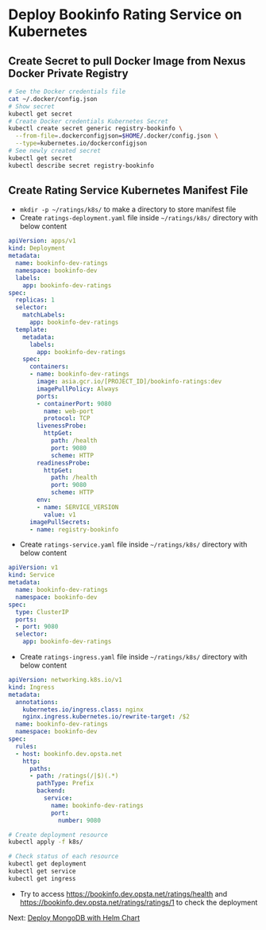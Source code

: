 # Deploy Bookinfo Rating Service on Kubernetes

## Create Secret to pull Docker Image from Nexus Docker Private Registry

```bash
# See the Docker credentials file
cat ~/.docker/config.json
# Show secret
kubectl get secret
# Create Docker credentials Kubernetes Secret
kubectl create secret generic registry-bookinfo \
  --from-file=.dockerconfigjson=$HOME/.docker/config.json \
  --type=kubernetes.io/dockerconfigjson
# See newly created secret
kubectl get secret
kubectl describe secret registry-bookinfo
```

## Create Rating Service Kubernetes Manifest File

* `mkdir -p ~/ratings/k8s/` to make a directory to store manifest file
* Create `ratings-deployment.yaml` file inside `~/ratings/k8s/` directory with below content

```yaml
apiVersion: apps/v1
kind: Deployment
metadata:
  name: bookinfo-dev-ratings
  namespace: bookinfo-dev
  labels:
    app: bookinfo-dev-ratings
spec:
  replicas: 1
  selector:
    matchLabels:
      app: bookinfo-dev-ratings
  template:
    metadata:
      labels:
        app: bookinfo-dev-ratings
    spec:
      containers:
      - name: bookinfo-dev-ratings
        image: asia.gcr.io/[PROJECT_ID]/bookinfo-ratings:dev
        imagePullPolicy: Always
        ports:
        - containerPort: 9080
          name: web-port
          protocol: TCP
        livenessProbe:
          httpGet:
            path: /health
            port: 9080
            scheme: HTTP
        readinessProbe:
          httpGet:
            path: /health
            port: 9080
            scheme: HTTP
        env:
        - name: SERVICE_VERSION
          value: v1
      imagePullSecrets:
      - name: registry-bookinfo
```

* Create `ratings-service.yaml` file inside `~/ratings/k8s/` directory with below content

```yaml
apiVersion: v1
kind: Service
metadata:
  name: bookinfo-dev-ratings
  namespace: bookinfo-dev
spec:
  type: ClusterIP
  ports:
  - port: 9080
  selector:
    app: bookinfo-dev-ratings
```

* Create `ratings-ingress.yaml` file inside `~/ratings/k8s/` directory with below content

```yaml
apiVersion: networking.k8s.io/v1
kind: Ingress
metadata:
  annotations:
    kubernetes.io/ingress.class: nginx
    nginx.ingress.kubernetes.io/rewrite-target: /$2
  name: bookinfo-dev-ratings
  namespace: bookinfo-dev
spec:
  rules:
  - host: bookinfo.dev.opsta.net
    http:
      paths:
      - path: /ratings(/|$)(.*)
        pathType: Prefix
        backend:
          service:
            name: bookinfo-dev-ratings
            port:
              number: 9080
```

```bash
# Create deployment resource
kubectl apply -f k8s/

# Check status of each resource
kubectl get deployment
kubectl get service
kubectl get ingress
```

* Try to access <https://bookinfo.dev.opsta.net/ratings/health> and <https://bookinfo.dev.opsta.net/ratings/ratings/1> to check the deployment

Next: [Deploy MongoDB with Helm Chart](05-helm-mongodb.md)
